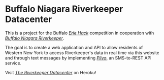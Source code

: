 # Buffalo Niagara Riverkeeper Datacenter

This is a project for the Buffalo
[*Erie Hack*](http://eriehack.io/) competition in cooperation with
[*Buffalo Niagara Riverkeeper*](http://bnriverkeeper.org/).

The goal is to create a web application and API to allow residents of Western New York
to access Riverkeeper's data in real time via this website and through text messages 
by implementing [*Plivo*](https://www.plivo.com/), an SMS-to-REST API service.

Visit [*The Riverkeeper Datacenter*](https://sheltered-everglades-96411.herokuapp.com/) on Heroku!
